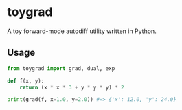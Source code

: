# toygrad

A toy forward-mode autodiff utility written in Python.

## Usage

```python
from toygrad import grad, dual, exp

def f(x, y):
    return (x * x * 3 + y * y * y) * 2

print(grad(f, x=1.0, y=2.0)) #=> {'x': 12.0, 'y': 24.0}
```

